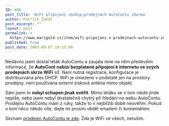 ```yaml
---
ID: 488
post_title: 'WiFi připojení v&nbsp;prodejnách AutoContu zdarma'
author: Patrick Zandl
post_excerpt: ""
layout: post
permalink: >
  https://www.marigold.cz/item/wifi-pripojeni-v-prodejnach-autocontu-zdarma
published: true
post_date: 2003-09-07 19:15:00
---
```

<P>Nedávno jsem dostal leták AutoContu a zaujala mne na něm především informace, že <STRONG>AutoCont nabízí bezplatené připojení k internetu ve svých prodejnách skrze WiFi</STRONG> síť. Není nutná registrace, konfigurace je distribuována přes DHCP. WiFi je omezeno v podstatě jen na prostory prodejny, není používána externí zisková anténa mimo objekt.</P>
<P>Sám jsem to <STRONG>nebyl schopen jinak ověřit</STRONG>. Mimo letáku se o tom nikde jinde nepíše, nebo jsem nebyl dostatečně chytrý při hledání na webu AutoContu. Prodejnu AutoContu mám z ruky, takže to v nejbližší době neověřím. Pokud o tom něco někdo víte, dejte mi prosím vědět emailem či komentářem. </P>
<P>Seznam <A href="http://www.autocont.cz/prod_serv.asp?pncsid=32AEDF09-307D-42E4-83B3-CBBE00F993ED" target=_blank>prodejen AutoContu je zde</A>. Zda je WiFi ve všech, netuším. </P>